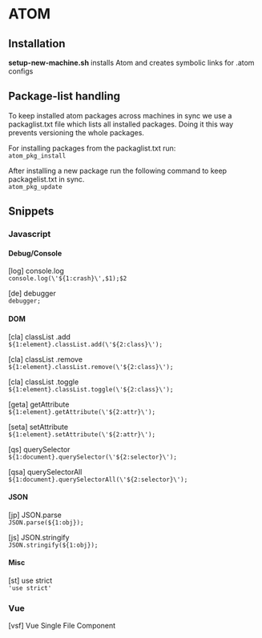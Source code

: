 # ATOM

## Installation
__setup-new-machine.sh__ installs Atom and creates symbolic links for .atom configs

## Package-list handling
To keep installed atom packages across machines in sync we use a packaglist.txt file which lists all installed packages.
Doing it this way prevents versioning the whole packages. 


For installing packages from the packaglist.txt run:  
`atom_pkg_install`

After installing a new package run the following command to keep packagelist.txt in sync.  
`atom_pkg_update`



## Snippets

### Javascript

#### Debug/Console
[log] console.log  
`console.log(\'${1:crash}\',$1);$2`

[de] debugger  
`debugger;`


#### DOM
[cla] classList .add  
`${1:element}.classList.add(\'${2:class}\');`

[cla] classList .remove  
`${1:element}.classList.remove(\'${2:class}\');`

[cla] classList .toggle  
`${1:element}.classList.toggle(\'${2:class}\');`

[geta] getAttribute  
`${1:element}.getAttribute(\'${2:attr}\');`

[seta] setAttribute  
`${1:element}.setAttribute(\'${2:attr}\');`

[qs] querySelector  
`${1:document}.querySelector(\'${2:selector}\');`

[qsa] querySelectorAll  
`${1:document}.querySelectorAll(\'${2:selector}\');`

#### JSON
[jp] JSON.parse  
`JSON.parse(${1:obj});`

[js] JSON.stringify  
`JSON.stringify(${1:obj});`

#### Misc
[st] use strict  
`'use strict'`


### Vue
[vsf] Vue Single File Component   


